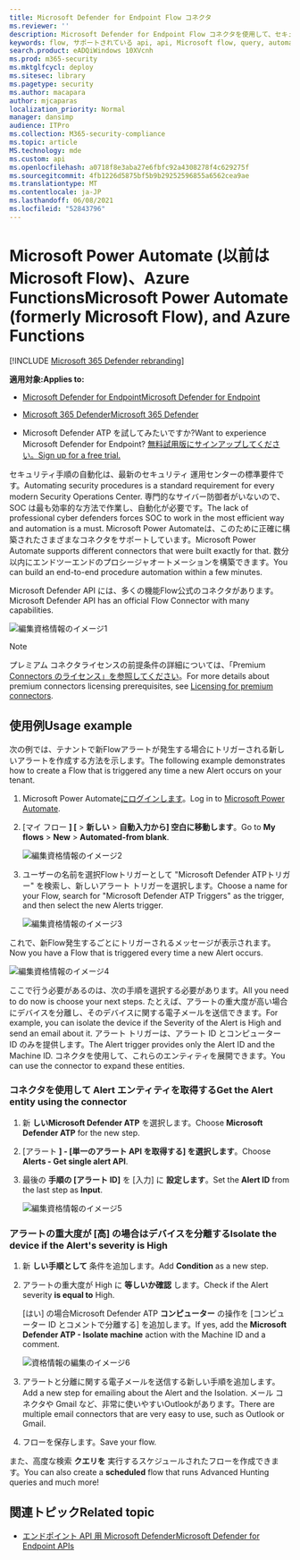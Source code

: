 ```yaml
---
title: Microsoft Defender for Endpoint Flow コネクタ
ms.reviewer: ''
description: Microsoft Defender for Endpoint Flow コネクタを使用して、セキュリティを自動化し、テナントで新しいアラートが発生するといつでもトリガーされるフローを作成します。
keywords: flow, サポートされている api, api, Microsoft flow, query, automation
search.product: eADQiWindows 10XVcnh
ms.prod: m365-security
ms.mktglfcycl: deploy
ms.sitesec: library
ms.pagetype: security
ms.author: macapara
author: mjcaparas
localization_priority: Normal
manager: dansimp
audience: ITPro
ms.collection: M365-security-compliance
ms.topic: article
MS.technology: mde
ms.custom: api
ms.openlocfilehash: a0718f8e3aba27e6fbfc92a4308278f4c629275f
ms.sourcegitcommit: 4fb1226d5875bf5b9b29252596855a6562cea9ae
ms.translationtype: MT
ms.contentlocale: ja-JP
ms.lasthandoff: 06/08/2021
ms.locfileid: "52843796"
---
```

# <a name="microsoft-power-automate-formerly-microsoft-flow-and-azure-functions"></a><span data-ttu-id="80be3-104">Microsoft Power Automate (以前はMicrosoft Flow)、Azure Functions</span><span class="sxs-lookup"><span data-stu-id="80be3-104">Microsoft Power Automate (formerly Microsoft Flow), and Azure Functions</span></span>

[!INCLUDE [Microsoft 365 Defender rebranding](../../includes/microsoft-defender.md)]

<span data-ttu-id="80be3-105">**適用対象:**</span><span class="sxs-lookup"><span data-stu-id="80be3-105">**Applies to:**</span></span>
- [<span data-ttu-id="80be3-106">Microsoft Defender for Endpoint</span><span class="sxs-lookup"><span data-stu-id="80be3-106">Microsoft Defender for Endpoint</span></span>](https://go.microsoft.com/fwlink/p/?linkid=2154037)
- [<span data-ttu-id="80be3-107">Microsoft 365 Defender</span><span class="sxs-lookup"><span data-stu-id="80be3-107">Microsoft 365 Defender</span></span>](https://go.microsoft.com/fwlink/?linkid=2118804)


- <span data-ttu-id="80be3-108">Microsoft Defender ATP を試してみたいですか?</span><span class="sxs-lookup"><span data-stu-id="80be3-108">Want to experience Microsoft Defender for Endpoint?</span></span> [<span data-ttu-id="80be3-109">無料試用版にサインアップしてください。</span><span class="sxs-lookup"><span data-stu-id="80be3-109">Sign up for a free trial.</span></span>](https://www.microsoft.com/microsoft-365/windows/microsoft-defender-atp?ocid=docs-wdatp-exposedapis-abovefoldlink) 

<span data-ttu-id="80be3-110">セキュリティ手順の自動化は、最新のセキュリティ 運用センターの標準要件です。</span><span class="sxs-lookup"><span data-stu-id="80be3-110">Automating security procedures is a standard requirement for every modern Security Operations Center.</span></span> <span data-ttu-id="80be3-111">専門的なサイバー防御者がいないので、SOC は最も効率的な方法で作業し、自動化が必要です。</span><span class="sxs-lookup"><span data-stu-id="80be3-111">The lack of professional cyber defenders forces SOC to work in the most efficient way and automation is a must.</span></span> <span data-ttu-id="80be3-112">Microsoft Power Automateは、このために正確に構築されたさまざまなコネクタをサポートしています。</span><span class="sxs-lookup"><span data-stu-id="80be3-112">Microsoft Power Automate supports different connectors that were built exactly for that.</span></span> <span data-ttu-id="80be3-113">数分以内にエンドツーエンドのプロシージャオートメーションを構築できます。</span><span class="sxs-lookup"><span data-stu-id="80be3-113">You can build an end-to-end procedure automation within a few minutes.</span></span>

<span data-ttu-id="80be3-114">Microsoft Defender API には、多くの機能Flow公式のコネクタがあります。</span><span class="sxs-lookup"><span data-stu-id="80be3-114">Microsoft Defender API has an official Flow Connector with many capabilities.</span></span>

![編集資格情報のイメージ1](images/api-flow-0.png)

> [!NOTE]
> <span data-ttu-id="80be3-116">プレミアム コネクタライセンスの前提条件の詳細については、「Premium [Connectors のライセンス」を参照してください](/power-automate/triggers-introduction#licensing-for-premium-connectors)。</span><span class="sxs-lookup"><span data-stu-id="80be3-116">For more details about premium connectors licensing prerequisites, see [Licensing for premium connectors](/power-automate/triggers-introduction#licensing-for-premium-connectors).</span></span>


## <a name="usage-example"></a><span data-ttu-id="80be3-117">使用例</span><span class="sxs-lookup"><span data-stu-id="80be3-117">Usage example</span></span>

<span data-ttu-id="80be3-118">次の例では、テナントで新Flowアラートが発生する場合にトリガーされる新しいアラートを作成する方法を示します。</span><span class="sxs-lookup"><span data-stu-id="80be3-118">The following example demonstrates how to create a Flow that is triggered any time a new Alert occurs on your tenant.</span></span>

1. <span data-ttu-id="80be3-119">Microsoft Power Automate[にログインします](https://flow.microsoft.com)。</span><span class="sxs-lookup"><span data-stu-id="80be3-119">Log in to [Microsoft Power Automate](https://flow.microsoft.com).</span></span>

2. <span data-ttu-id="80be3-120">[マイ フロー **] [**  >  **新しい**  >  **自動入力から] 空白に移動します**。</span><span class="sxs-lookup"><span data-stu-id="80be3-120">Go to **My flows** > **New** > **Automated-from blank**.</span></span>

    ![編集資格情報のイメージ2](images/api-flow-1.png)

3. <span data-ttu-id="80be3-122">ユーザーの名前を選択Flowトリガーとして "Microsoft Defender ATPトリガー" を検索し、新しいアラート トリガーを選択します。</span><span class="sxs-lookup"><span data-stu-id="80be3-122">Choose a name for your Flow, search for "Microsoft Defender ATP Triggers" as the trigger, and then select the new Alerts trigger.</span></span>

    ![編集資格情報のイメージ3](images/api-flow-2.png)

<span data-ttu-id="80be3-124">これで、新Flow発生するごとにトリガーされるメッセージが表示されます。</span><span class="sxs-lookup"><span data-stu-id="80be3-124">Now you have a Flow that is triggered every time a new Alert occurs.</span></span>

![編集資格情報のイメージ4](images/api-flow-3.png)

<span data-ttu-id="80be3-126">ここで行う必要があるのは、次の手順を選択する必要があります。</span><span class="sxs-lookup"><span data-stu-id="80be3-126">All you need to do now is choose your next steps.</span></span>
<span data-ttu-id="80be3-127">たとえば、アラートの重大度が高い場合にデバイスを分離し、そのデバイスに関する電子メールを送信できます。</span><span class="sxs-lookup"><span data-stu-id="80be3-127">For example, you can isolate the device if the Severity of the Alert is High and send an email about it.</span></span>
<span data-ttu-id="80be3-128">アラート トリガーは、アラート ID とコンピューター ID のみを提供します。</span><span class="sxs-lookup"><span data-stu-id="80be3-128">The Alert trigger provides only the Alert ID and the Machine ID.</span></span> <span data-ttu-id="80be3-129">コネクタを使用して、これらのエンティティを展開できます。</span><span class="sxs-lookup"><span data-stu-id="80be3-129">You can use the connector to expand these entities.</span></span>

### <a name="get-the-alert-entity-using-the-connector"></a><span data-ttu-id="80be3-130">コネクタを使用して Alert エンティティを取得する</span><span class="sxs-lookup"><span data-stu-id="80be3-130">Get the Alert entity using the connector</span></span>

1. <span data-ttu-id="80be3-131">新 **しいMicrosoft Defender ATP** を選択します。</span><span class="sxs-lookup"><span data-stu-id="80be3-131">Choose **Microsoft Defender ATP** for the new step.</span></span>

2. <span data-ttu-id="80be3-132">[アラート **] - [単一のアラート API を取得する] を選択します**。</span><span class="sxs-lookup"><span data-stu-id="80be3-132">Choose **Alerts - Get single alert API**.</span></span>

3. <span data-ttu-id="80be3-133">最後の **手順の [アラート ID]** を [入力] に **設定します**。</span><span class="sxs-lookup"><span data-stu-id="80be3-133">Set the **Alert ID** from the last step as **Input**.</span></span>

    ![編集資格情報のイメージ5](images/api-flow-4.png)

### <a name="isolate-the-device-if-the-alerts-severity-is-high"></a><span data-ttu-id="80be3-135">アラートの重大度が [高] の場合はデバイスを分離する</span><span class="sxs-lookup"><span data-stu-id="80be3-135">Isolate the device if the Alert's severity is High</span></span>

1. <span data-ttu-id="80be3-136">新 **しい手順として** 条件を追加します。</span><span class="sxs-lookup"><span data-stu-id="80be3-136">Add **Condition** as a new step.</span></span>

2. <span data-ttu-id="80be3-137">アラートの重大度が High に **等しいか確認** します。</span><span class="sxs-lookup"><span data-stu-id="80be3-137">Check if the Alert severity **is equal to** High.</span></span>

   <span data-ttu-id="80be3-138">[はい] の場合Microsoft Defender ATP **コンピューター** の操作を [コンピューター ID とコメントで分離する] を追加します。</span><span class="sxs-lookup"><span data-stu-id="80be3-138">If yes, add the **Microsoft Defender ATP - Isolate machine** action with the Machine ID and a comment.</span></span>

    ![資格情報の編集のイメージ6](images/api-flow-5.png)

3. <span data-ttu-id="80be3-140">アラートと分離に関する電子メールを送信する新しい手順を追加します。</span><span class="sxs-lookup"><span data-stu-id="80be3-140">Add a new step for emailing about the Alert and the Isolation.</span></span> <span data-ttu-id="80be3-141">メール コネクタや Gmail など、非常に使いやすいOutlookがあります。</span><span class="sxs-lookup"><span data-stu-id="80be3-141">There are multiple email connectors that are very easy to use, such as Outlook or Gmail.</span></span>

4. <span data-ttu-id="80be3-142">フローを保存します。</span><span class="sxs-lookup"><span data-stu-id="80be3-142">Save your flow.</span></span>

<span data-ttu-id="80be3-143">また、高度な検索 **クエリを** 実行するスケジュールされたフローを作成できます。</span><span class="sxs-lookup"><span data-stu-id="80be3-143">You can also create a **scheduled** flow that runs Advanced Hunting queries and much more!</span></span>

## <a name="related-topic"></a><span data-ttu-id="80be3-144">関連トピック</span><span class="sxs-lookup"><span data-stu-id="80be3-144">Related topic</span></span>
- [<span data-ttu-id="80be3-145">エンドポイント API 用 Microsoft Defender</span><span class="sxs-lookup"><span data-stu-id="80be3-145">Microsoft Defender for Endpoint APIs</span></span>](apis-intro.md)
